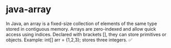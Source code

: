 # java-array
In Java, an array is a fixed-size collection of elements of the same type stored in contiguous memory. Arrays are zero-indexed and allow quick access using indices. Declared with brackets [], they can store primitives or objects. Example: int[] arr = {1,2,3}; stores three integers. ✅
